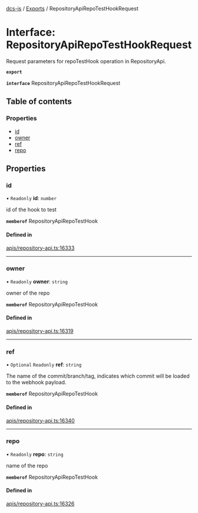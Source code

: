 [dcs-js](../README.md) / [Exports](../modules.md) / RepositoryApiRepoTestHookRequest

# Interface: RepositoryApiRepoTestHookRequest

Request parameters for repoTestHook operation in RepositoryApi.

**`export`**

**`interface`** RepositoryApiRepoTestHookRequest

## Table of contents

### Properties

- [id](RepositoryApiRepoTestHookRequest.md#id)
- [owner](RepositoryApiRepoTestHookRequest.md#owner)
- [ref](RepositoryApiRepoTestHookRequest.md#ref)
- [repo](RepositoryApiRepoTestHookRequest.md#repo)

## Properties

### <a id="id" name="id"></a> id

• `Readonly` **id**: `number`

id of the hook to test

**`memberof`** RepositoryApiRepoTestHook

#### Defined in

[apis/repository-api.ts:16333](https://github.com/unfoldingWord/dcs-js/blob/b29eb7a/apis/repository-api.ts#L16333)

___

### <a id="owner" name="owner"></a> owner

• `Readonly` **owner**: `string`

owner of the repo

**`memberof`** RepositoryApiRepoTestHook

#### Defined in

[apis/repository-api.ts:16319](https://github.com/unfoldingWord/dcs-js/blob/b29eb7a/apis/repository-api.ts#L16319)

___

### <a id="ref" name="ref"></a> ref

• `Optional` `Readonly` **ref**: `string`

The name of the commit/branch/tag, indicates which commit will be loaded to the webhook payload.

**`memberof`** RepositoryApiRepoTestHook

#### Defined in

[apis/repository-api.ts:16340](https://github.com/unfoldingWord/dcs-js/blob/b29eb7a/apis/repository-api.ts#L16340)

___

### <a id="repo" name="repo"></a> repo

• `Readonly` **repo**: `string`

name of the repo

**`memberof`** RepositoryApiRepoTestHook

#### Defined in

[apis/repository-api.ts:16326](https://github.com/unfoldingWord/dcs-js/blob/b29eb7a/apis/repository-api.ts#L16326)
